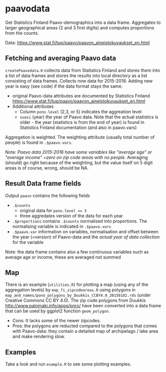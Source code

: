 # paavodata
Get Statistics Finland Paavo-demographics into a data frame. Aggregates to larger geographical areas (2 and 3 first digits) and computes proportions from the counts.

Data: https://www.stat.fi/tup/paavo/paavon_aineistokuvaukset_en.html

## Fetching and averaging Paavo data

`createPaavodata.R` collects data from Statistics Finland and stores them into a list of data frames and stores the 
results into local directory as a list consisting of data frames. Collects now data for 2015-2018. Adding new year is easy (see code) if the data format stays the same. 

  - original Paavo-data attributes are documented by Statistics Finland https://www.stat.fi/tup/paavo/paavon_aineistokuvaukset_en.html
  - Additional attributes
    - Column `pono.level` (2,3, or 5) indicates the aggreation level
    -  `vuosi` (year) the year of Paavo data. Note that the actual statistics is older - the year (statistics is from the end of year) is found in Statistics Finland documentation (and also in paavo.vars)

Aggregation is weighted. The weighting attribute (usually total number of people) is found in `.$paavo.vars`.

Note: *Paavo data 2015-2016 have some variables like "average age" or "average income" =zero on zip code areas with no people.* Averaging (should) go right because of the weighting, but the value itself on 5 digit areas is of course, wrong, should be NA. 


## Result Data frame fields

Output `paavo` contains the following fields
 - `.$counts`
   - original data for `pono.level == 5`
   - three aggredates version of the data for each year
 - `.$proportions` contains `.$counts` normalised into proportions. The normalising variable is indicated in `.$paavo.vars`  
 - `.$paavo.var` information on variables, normalisation and offset between the year (=version) of Paavo-data and the *actual year of data collection* for the variable

Note: the data frame contains also a few continuous variables such as average age or income, these are averaged not summed

## Map

There is an example (`utilities.R`) for plotting a map (using any of the aggregation levels) by `map_fi_zipcodeareas.R` using polygons in `map_and_names/pono_polygons_by_Duukkis_CCBY4.0_20150102.rds` (under Creative Commons CC BY 4.0). The zip code polygons from Duukkis http://www.palomaki.info/apps/pnro/ have been converted into a data frame that can be used by ggplot2 function `geom_polygon`. 

  - Cons: It lacks some of the newer zipcodes. 
  - Pros: the polygons are reducted compared to the polygons that comes with Paavo-data: they contain a detailed map of archipelago / lake area and make rendering slow. 
  
## Examples

Take a look and run `example.R` to see some plotting examples.
  


